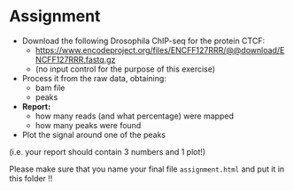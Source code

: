 # Assignment

* Download the following Drosophila ChIP-seq for the protein CTCF:
  * https://www.encodeproject.org/files/ENCFF127RRR/@@download/ENCFF127RRR.fastq.gz
  * (no input control for the purpose of this exercise)
* Process it from the raw data, obtaining:
  * bam file
  * peaks
* **Report:**
  * how many reads (and what percentage) were mapped
  * how many peaks were found
* Plot the signal around one of the peaks

(i.e. your report should contain 3 numbers and 1 plot!)

Please make sure that you name your final file `assignment.html` and put it in this folder !!
